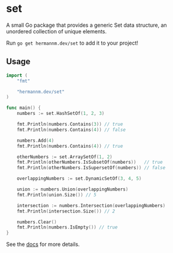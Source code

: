 # set

A small Go package that provides a generic Set data structure, an unordered collection of unique
elements.

Run `go get hermannm.dev/set` to add it to your project!

## Usage

```go
import (
	"fmt"

	"hermannm.dev/set"
)

func main() {
	numbers := set.HashSetOf(1, 2, 3)

	fmt.Println(numbers.Contains(3)) // true
	fmt.Println(numbers.Contains(4)) // false

	numbers.Add(4)
	fmt.Println(numbers.Contains(4)) // true

	otherNumbers := set.ArraySetOf(1, 2)
	fmt.Println(otherNumbers.IsSubsetOf(numbers))   // true
	fmt.Println(otherNumbers.IsSupersetOf(numbers)) // false

	overlappingNumbers := set.DynamicSetOf(3, 4, 5)

	union := numbers.Union(overlappingNumbers)
	fmt.Println(union.Size()) // 5

	intersection := numbers.Intersection(overlappingNumbers)
	fmt.Println(intersection.Size()) // 2

	numbers.Clear()
	fmt.Println(numbers.IsEmpty()) // true
}
```

See the [docs](https://pkg.go.dev/hermannm.dev/set) for more details.
